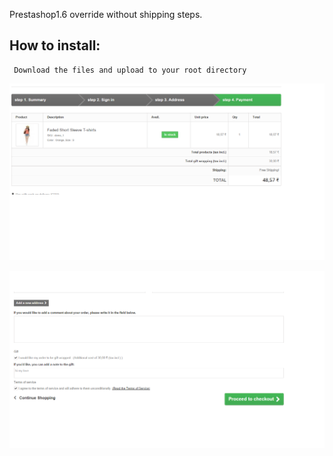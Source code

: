  Prestashop1.6 override without shipping steps.

 How to install:
 ---------------

     Download the files and upload to your root directory


<p align="center">
  <img src="https://raw.githubusercontent.com/ssatz/Prestashop-checkout-without-Shipping/master/checkout_1.png" alt="PrestaShop's checkout"/>
</p>
<p align="center">
  <img src="https://raw.githubusercontent.com/ssatz/Prestashop-checkout-without-Shipping/master/checkout_2.png" alt="PrestaShop's checkout"/>
</p>

